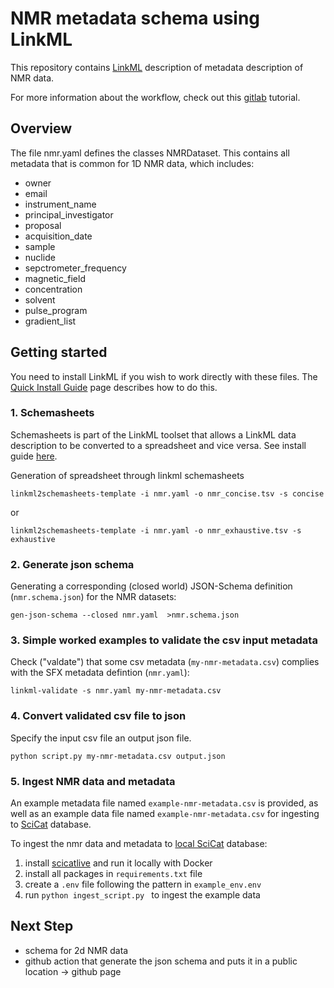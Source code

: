 # NMR metadata schema using LinkML

This repository contains [LinkML](https://linkml.io/) description of metadata description of NMR data.

For more information about the workflow, check out this [gitlab](https://gitlab.desy.de/ric/opendata-metadata) tutorial.

## Overview
The file nmr.yaml defines the classes NMRDataset. This contains all metadata that is common for 1D NMR data, which includes:
- owner
- email
- instrument_name
- principal_investigator
- proposal
- acquisition_date
- sample
- nuclide
- sepctrometer_frequency
- magnetic_field
- concentration
- solvent
- pulse_program
- gradient_list

## Getting started

You need to install LinkML if you wish to work directly with these files. The [Quick Install Guide](https://linkml.io/linkml/intro/install.html) page describes how to do this.

### 1. Schemasheets

Schemasheets is part of the LinkML toolset that allows a LinkML data description to be converted to a spreadsheet and vice versa. See install guide [here](https://github.com/linkml/schemasheets).

Generation of spreadsheet through linkml schemasheets

```
linkml2schemasheets-template -i nmr.yaml -o nmr_concise.tsv -s concise
```
or
```
linkml2schemasheets-template -i nmr.yaml -o nmr_exhaustive.tsv -s exhaustive
```

### 2. Generate json schema

Generating a corresponding (closed world) JSON-Schema definition (`nmr.schema.json`) for the NMR datasets:

```
gen-json-schema --closed nmr.yaml  >nmr.schema.json
```

### 3. Simple worked examples to validate the csv input metadata

Check ("valdate") that some csv metadata (`my-nmr-metadata.csv`) complies with the SFX metadata defintion (`nmr.yaml`):

```
linkml-validate -s nmr.yaml my-nmr-metadata.csv
```

### 4. Convert validated csv file to json
Specify the input csv file an output json file.
```
python script.py my-nmr-metadata.csv output.json
```

### 5. Ingest NMR data and metadata
An example metadata file named ```example-nmr-metadata.csv``` is provided, as well as an example data file named ```example-nmr-metadata.csv``` for ingesting to [SciCat](https://github.com/SciCatProject/pyscicat) database. 

To ingest the nmr data and metadata to [local SciCat](https://github.com/SciCatProject/scicatlive) database:
1. install [scicatlive](https://github.com/SciCatProject/scicatlive) and run it locally with Docker
2. install all packages in ```requirements.txt``` file
3. create a ```.env``` file following the pattern in ```example_env.env```
4. run ```python ingest_script.py ``` to ingest the example data

## Next Step
- schema for 2d NMR data
- github action that generate the json schema and puts it in a public location -> github page
